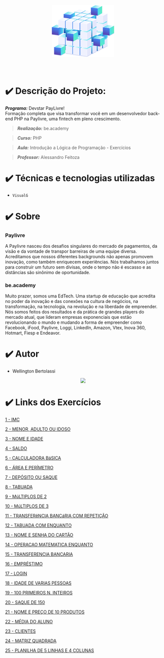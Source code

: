 <p align="center">
<img src="Cubo.png" width=40%/>
</p>
</br>
</br>


# ✔️ Descrição do Projeto:
***Programa:*** Devstar PayLivre!
<br>
Formação completa que visa transformar você em um desenvolvedor back-end PHP na Paylivre, uma fintech em pleno crescimento.

>***Realização:*** be.academy

>***Curso:*** PHP

>***Aula:*** Introdução a Lógica de Programação - Exercícios

>***Professor:*** Alessandro Feitoza


# ✔️ Técnicas e tecnologias utilizadas
- ``VisualG``


# ✔️ Sobre
### Paylivre
A Paylivre nasceu dos desafios singulares do mercado de pagamentos, da visão e da vontade de transpor barreiras de uma equipe diversa. 
Acreditamos que nossos diferentes backgrounds não apenas promovem inovação, como também enriquecem experiências.
Nós trabalhamos juntos para construir um futuro sem divisas, onde o tempo não é escasso e as distâncias são sinônimo de oportunidade.

### be.academy
Muito prazer, somos uma EdTech. Uma startup de educação que acredita no poder da inovação e das conexões na cultura de negócios, na transformação, na tecnologia, na revolução e na liberdade de empreender. 
Nós somos feitos dos resultados e da prática de grandes players do mercado atual, que lideram empresas exponenciais que estão revolucionando o mundo e mudando a forma de empreender como Facebook, iFood, Paylivre, Loggi, LinkedIn, Amazon, Vtex, Inova 360, Hotmart, Fiesp e Endeavor.


# ✔️ Autor
- Wellington Bertolassi


<p align="center">
<img src="http://img.shields.io/static/v1?label=STATUS&message=EM%20DESENVOLVIMENTO&color=GREEN&style=for-the-badge"/>
</p>

# ✔️ Links dos Exercícios
[1 - IMC](https://github.com/Ton-devstart/beacademy-devstart-logicadeprogramacao/blob/main/Exerc%C3%ADcios/1%20-%20IMC.ALG)

[2 - MENOR, ADULTO OU IDOSO](https://github.com/Ton-devstart/beacademy-devstart-logicadeprogramacao/blob/main/Exerc%C3%ADcios/2%20-%20MENOR%2C%20ADULTO%20OU%20IDOSO.ALG)

[3 - NOME E IDADE](https://github.com/Ton-devstart/beacademy-devstart-logicadeprogramacao/blob/main/Exerc%C3%ADcios/3%20-%20NOME%20E%20IDADE.ALG)

[4 - SALDO](https://github.com/Ton-devstart/beacademy-devstart-logicadeprogramacao/blob/main/Exerc%C3%ADcios/4%20-%20SALDO.ALG)

[5 - CALCULADORA BáSICA](https://github.com/Ton-devstart/beacademy-devstart-logicadeprogramacao/blob/main/Exerc%C3%ADcios/5%20-%20CALCULADORA%20B%C3%A1SICA.ALG)

[6 - ÁREA E PERÍMETRO](https://github.com/Ton-devstart/beacademy-devstart-logicadeprogramacao/blob/main/Exerc%C3%ADcios/6%20-%20%C3%81REA%20E%20PER%C3%8DMETRO.ALG)

[7 - DEPÓSITO OU SAQUE](https://github.com/Ton-devstart/beacademy-devstart-logicadeprogramacao/blob/main/Exerc%C3%ADcios/7%20-%20DEP%C3%93SITO%20OU%20SAQUE.ALG)

[8 - TABUADA](https://github.com/Ton-devstart/beacademy-devstart-logicadeprogramacao/blob/main/Exerc%C3%ADcios/8%20-%20TABUADA.ALG)

[9 - MúLTIPLOS DE 2](https://github.com/Ton-devstart/beacademy-devstart-logicadeprogramacao/blob/main/Exerc%C3%ADcios/9%20-%20M%C3%BALTIPLOS%20DE%202.ALG)

[10 - MúLTIPLOS DE 3](https://github.com/Ton-devstart/beacademy-devstart-logicadeprogramacao/blob/main/Exerc%C3%ADcios/10%20-%20M%C3%BALTIPLOS%20DE%203.ALG)

[11 - TRANSFERêNCIA BANCáRIA COM REPETIÇÃO](https://github.com/Ton-devstart/beacademy-devstart-logicadeprogramacao/blob/main/Exerc%C3%ADcios/11%20-%20TRANSFER%C3%AANCIA%20BANC%C3%A1RIA%20COM%20REPETI%C3%87%C3%83O.ALG)

[12 - TABUADA COM ENQUANTO](https://github.com/Ton-devstart/beacademy-devstart-logicadeprogramacao/blob/main/Exerc%C3%ADcios/12%20-%20TABUADA%20COM%20ENQUANTO.ALG)

[13 - NOME E SENHA DO CARTÃO](https://github.com/Ton-devstart/beacademy-devstart-logicadeprogramacao/blob/main/Exerc%C3%ADcios/13%20-%20NOME%20E%20SENHA%20DO%20CART%C3%83O.ALG)

[14 - OPERACAO MATEMATICA ENQUANTO](https://github.com/Ton-devstart/beacademy-devstart-logicadeprogramacao/blob/main/Exerc%C3%ADcios/14%20-%20OPERACAO%20MATEMATICA%20ENQUANTO.ALG)

[15 - TRANSFERENCIA BANCARIA](https://github.com/Ton-devstart/beacademy-devstart-logicadeprogramacao/blob/main/Exerc%C3%ADcios/15%20-%20TRANSFERENCIA%20BANCARIA.ALG)

[16 - EMPRÉSTIMO](https://github.com/Ton-devstart/beacademy-devstart-logicadeprogramacao/blob/main/Exerc%C3%ADcios/16%20-%20EMPR%C3%89STIMO.ALG)

[17 - LOGIN](https://github.com/Ton-devstart/beacademy-devstart-logicadeprogramacao/blob/main/Exerc%C3%ADcios/17%20-%20LOGIN.ALG)

[18 - IDADE DE VARIAS PESSOAS](https://github.com/Ton-devstart/beacademy-devstart-logicadeprogramacao/blob/main/Exerc%C3%ADcios/18%20-%20IDADE%20DE%20VARIAS%20PESSOAS.ALG)

[19 - 100 PRIMEIROS N. INTEIROS](https://github.com/Ton-devstart/beacademy-devstart-logicadeprogramacao/blob/main/Exerc%C3%ADcios/19%20-%20100%20PRIMEIROS%20N.%20INTEIROS.ALG)

[20 - SAQUE DE 150](https://github.com/Ton-devstart/beacademy-devstart-logicadeprogramacao/blob/main/Exerc%C3%ADcios/20%20-%20SAQUE%20DE%20150.ALG)

[21 - NOME E PREÇO DE 10 PRODUTOS](https://github.com/Ton-devstart/beacademy-devstart-logicadeprogramacao/blob/main/Exerc%C3%ADcios/21%20-%20NOME%20E%20PRE%C3%87O%20DE%2010%20PRODUTOS.ALG)

[22 - MÉDIA DO ALUNO](https://github.com/Ton-devstart/beacademy-devstart-logicadeprogramacao/blob/main/Exerc%C3%ADcios/22%20-%20M%C3%89DIA%20DO%20ALUNO.ALG)

[23 - CLIENTES](https://github.com/Ton-devstart/beacademy-devstart-logicadeprogramacao/blob/main/Exerc%C3%ADcios/23%20-%20CLIENTES.ALG)

[24 - MATRIZ QUADRADA](https://github.com/Ton-devstart/beacademy-devstart-logicadeprogramacao/blob/main/Exerc%C3%ADcios/24%20-%20MATRIZ%20QUADRADA.ALG)

[25 - PLANILHA DE 5 LINHAS E 4 COLUNAS](https://github.com/Ton-devstart/beacademy-devstart-logicadeprogramacao/blob/main/Exerc%C3%ADcios/25%20-%20PLANILHA%20DE%205%20LINHAS%20E%204%20COLUNAS.ALG)